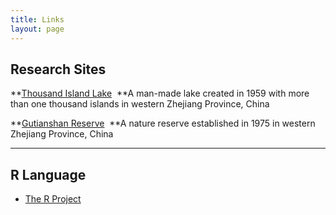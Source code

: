 ```yaml
---
title: Links
layout: page
---
```



## Research Sites


**[Thousand Island Lake](http://xingfeng.si/links/thousand-island-lake)  **A man-made lake created in 1959 with more than one thousand islands in western Zhejiang Province, China

**[Gutianshan Reserve](http://xingfengsi/links/gutianshan-reserve)  **A nature reserve established in 1975 in western Zhejiang Province, China

-----


## R Language

- [The R Project](http://www.r-project.org/)